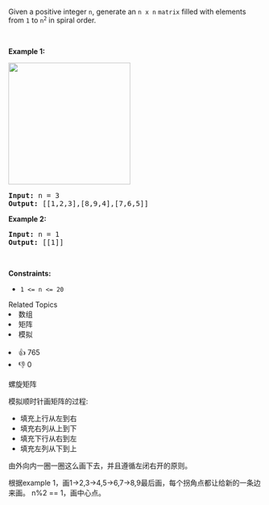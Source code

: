 <p>Given a positive integer <code>n</code>, generate an <code>n x n</code> <code>matrix</code> filled with elements from <code>1</code> to <code>n<sup>2</sup></code> in spiral order.</p>

<p>&nbsp;</p>
<p><strong>Example 1:</strong></p>
<img alt="" src="https://assets.leetcode.com/uploads/2020/11/13/spiraln.jpg" style="width: 242px; height: 242px;" />
<pre>
<strong>Input:</strong> n = 3
<strong>Output:</strong> [[1,2,3],[8,9,4],[7,6,5]]
</pre>

<p><strong>Example 2:</strong></p>

<pre>
<strong>Input:</strong> n = 1
<strong>Output:</strong> [[1]]
</pre>

<p>&nbsp;</p>
<p><strong>Constraints:</strong></p>

<ul>
	<li><code>1 &lt;= n &lt;= 20</code></li>
</ul>
<div><div>Related Topics</div><div><li>数组</li><li>矩阵</li><li>模拟</li></div></div><br><div><li>👍 765</li><li>👎 0</li></div>
<p></p>
<div>螺旋矩阵</div>

模拟顺时针画矩阵的过程:
<ul>
<li>填充上行从左到右</li>
<li>填充右列从上到下</li>
<li>填充下行从右到左</li>
<li>填充左列从下到上</li>
</ul>
由外向内一圈一圈这么画下去，并且遵循左闭右开的原则。

根据example 1，画1->2,3->4,5->6,7->8,9最后画，每个拐角点都让给新的一条边来画。
n%2 == 1，画中心点。